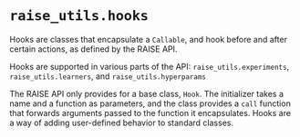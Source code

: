 # `raise_utils.hooks`

Hooks are classes that encapsulate a `Callable`, and hook before and after certain actions, as defined by the RAISE API. 

Hooks are supported in various parts of the API: `raise_utils.experiments`, `raise_utils.learners`, and `raise_utils.hyperparams`

The RAISE API only provides for a base class, `Hook`. The initializer takes a name and a function as parameters, and the class provides a `call` function that forwards arguments passed to the function it encapsulates. Hooks are a way of adding user-defined behavior to standard classes.

